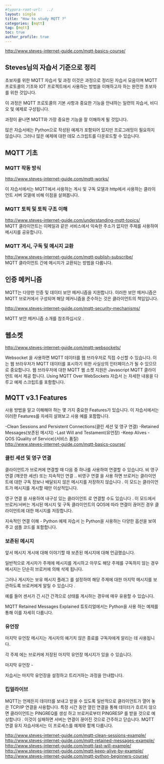 ```yaml
---
#typora-root-url:  ../
layout: single
title: "How to study MQTT ?"
categories: [mqtt]
tag: [mqtt]
toc: true
author_profile: true
---
```


<http://www.steves-internet-guide.com/mqtt-basics-course/>

## Steves님의 자습서 기준으로 정리

초보자를 위한 MQTT 자습서 및 과정
이것은 과정으로 정리된 자습서 모음이며 MQTT 프로토콜의 기초와 IOT 프로젝트에서 
사용하는 방법을 이해하고자 하는 완전한 초보자를 위한 것입니다.

이 과정은 MQTT 프로토콜의 기본 사항과 중요한 기능을 안내하는 일련의 자습서, 
비디오 및 예제로 구성됩니다.

과정이 끝나면 MQTT와 가장 중요한 기능을 잘 이해하게 될 것입니다.

많은 자습서에는 Python으로 작성된 예제가 포함되어 있지만 프로그래밍이 필요하지 않습니다. 
그러나 많은 예제에 대한 데모 스크립트를 다운로드할 수 있습니다.

## MQTT 기초
### MQTT 작동 방식 
<http://www.steves-internet-guide.com/mqtt-works/>    

이 자습서에서는 MQTT에서 사용하는 게시 및 구독 모델과 ​​http에서 사용하는 
클라이언트 서버 모델에 비해 이점을 살펴봅니다.

### MQTT 토픽 및 토픽 구조 이해
<http://www.steves-internet-guide.com/understanding-mqtt-topics/>  
 MQTT 클라이언트는 이메일과 같은 서비스에서 익숙한 주소가 없지만 
주제를 사용하여 메시지를 공유합니다.

### MQTT 게시, 구독 및 메시지 교환
<http://www.steves-internet-guide.com/mqtt-publish-subscribe/>   
 MQTT 클라이언트 간에 메시지가 교환되는 방법을 다룹니다.

## 인증 메커니즘
MQTT는 다양한 인증 및 데이터 보안 메커니즘을 지원합니다.
이러한 보안 메커니즘은 MQTT 브로커에서 구성되며 해당 메커니즘을 준수하는 것은 클라이언트의 책임입니다.  

<http://www.steves-internet-guide.com/mqtt-security-mechanisms/>    

MQTT 보안 메커니즘 소개를 참조하십시오 .

## 웹소켓

<http://www.steves-internet-guide.com/mqtt-websockets/>  

Websocket 을 사용하면 MQTT 데이터를 웹 브라우저로 직접 수신할 수 있습니다.
이는 웹 브라우저가 MQTT 데이터를 표시하기 위한 사실상의 인터페이스가 될 수 있으므로 중요합니다.
웹 브라우저에 대한 MQTT 웹 소켓 지원은 Javascript MQTT 클라이언트 에서 제공 합니다.
Using MQTT Over WebSockets  자습서 는 자세한 내용을 다루고 예제 스크립트를 포함합니다.




## MQTT v3.1 Features
사용 방법을 알고 이해해야 하는 몇 가지 중요한 Features가 있습니다. 이 자습서에서는 이러한 Features를
자세히 살펴보고 사용 예를 포함합니다.

-Clean Sessions and Persistent Connections(클린 세션 및 영구 연결)
-Retained Messages(보존된 메시지)
-Last Will and Testament(유언장)
-Keep Alives
-QOS (Quality of Service)(서비스 품질)  
<http://www.steves-internet-guide.com/mqtt-basics-course/>  


### 클린 세션 및 영구 연결
클라이언트가 브로커에 연결할 때 다음 중 하나를 사용하여 연결할 수 있습니다.
비 영구 연결 (깨끗한 세션) 또는 지속적인 연결 ..
비영구 연결 을 사용 하면 브로커는 클라이언트에 대한 구독 정보나 배달되지 않은 메시지를 저장하지 않습니다 .
이 모드는 클라이언트가 메시지를 게시할 때만 이상적입니다.

영구 연결 을 사용하여 내구성 있는 클라이언트 로 연결할 수도 있습니다 .
이 모드에서 브로커/서버는 게시된 메시지 및 구독 클라이언트의 QOS에 따라 연결이 끊어진 경우 클라이언트에 대한 메시지를 저장합니다.

지속적인 연결 이해 - Python 예제 자습서 는 Python을 사용하는 다양한 옵션을 보여주고 
샘플 코드를 포함합니다.

### 보존된 메시지
앞서 메시지 게시에 대해 이야기할 때 보존된 메시지에 대해 언급했습니다.

일반적으로 게시자가 주제에 메시지를 게시하고 아무도 해당 주제를 구독하지 않는 경우 메시지는 단순히 브로커에 의해 삭제 됩니다.

그러나 게시자는 보유 메시지 플래그 를 설정하여 해당 주제에 대한 마지막 메시지를 보관하도록 브로커에게 알릴 수 있습니다 .

예를 들어 센서가 긴 시간 간격으로 상태를 게시하는 경우에 매우 유용할 수 있습니다.

MQTT Retained Messages Explained 튜토리얼에서는 Python을 사용 하는 예제를 통해 이를 자세히 다룹니다.

### 유언장
마지막 유언장 메시지는 게시자의 예기치 않은 종료를 구독자에게 알리는 데 사용됩니다.

각 주제 에는 브로커에 저장된 마지막 유언장 메시지가 있을 수 있습니다.

마지막 유언장 -

자습서는 마지막 유언장을 설정하고 트리거하는 과정을 안내합니다.

### 킵얼라이브
MQTT는 언제든지 데이터를 보내고 받을 수 있도록 일반적으로 클라이언트가 열어 놓은 TCP/IP 연결을 사용합니다.
특정 시간 동안 열린 연결을 통해 데이터가 흐르지 않으면 클라이언트는 PINGREQ를 생성 하고 브로커로부터 PINGRESP 를 받을 것으로 예상합니다 .
이것이 실패하면 서버는 연결이 끊어진 것으로 간주하고 닫습니다. MQTT 연결 유지 자습서에서는 
이 프로세스를 예제와 함께 다룹니다.


<http://www.steves-internet-guide.com/mqtt-clean-sessions-example/>  
<http://www.steves-internet-guide.com/mqtt-retained-messages-example/>  
<http://www.steves-internet-guide.com/mqtt-last-will-example/>  
<http://www.steves-internet-guide.com/mqtt-keep-alive-by-example/>  
<http://www.steves-internet-guide.com/mqtt-python-beginners-course/>  

